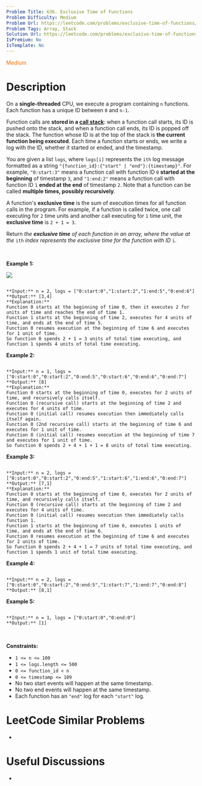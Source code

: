```yaml
---
Problem Title: 636. Exclusive Time of Functions
Problem Difficulty: Medium
Problem Url: https://leetcode.com/problems/exclusive-time-of-functions/
Problem Tags: Array, Stack
Solution Url: https://leetcode.com/problems/exclusive-time-of-functions/solution/
IsPremium: No
IsTemplate: No
---
```


<span style="color: rgb(239, 108, 0);">Medium</span>

# Description

On a **single-threaded** CPU, we execute a program containing `n` functions. Each function has a unique ID between `0` and `n-1`.


Function calls are **stored in a [call stack](https://en.wikipedia.org/wiki/Call_stack)**: when a function call starts, its ID is pushed onto the stack, and when a function call ends, its ID is popped off the stack. The function whose ID is at the top of the stack is **the current function being executed**. Each time a function starts or ends, we write a log with the ID, whether it started or ended, and the timestamp.


You are given a list `logs`, where `logs[i]` represents the `ith` log message formatted as a string `"{function_id}:{"start" | "end"}:{timestamp}"`. For example, `"0:start:3"` means a function call with function ID `0` **started at the beginning** of timestamp `3`, and `"1:end:2"` means a function call with function ID `1` **ended at the end** of timestamp `2`. Note that a function can be called **multiple times, possibly recursively**.


A function's **exclusive time** is the sum of execution times for all function calls in the program. For example, if a function is called twice, one call executing for `2` time units and another call executing for `1` time unit, the **exclusive time** is `2 + 1 = 3`.


Return *the **exclusive time** of each function in an array, where the value at the* `ith` *index represents the exclusive time for the function with ID* `i`.


 


**Example 1:**


![](https://assets.leetcode.com/uploads/2019/04/05/diag1b.png)

```

**Input:** n = 2, logs = ["0:start:0","1:start:2","1:end:5","0:end:6"]
**Output:** [3,4]
**Explanation:**
Function 0 starts at the beginning of time 0, then it executes 2 for units of time and reaches the end of time 1.
Function 1 starts at the beginning of time 2, executes for 4 units of time, and ends at the end of time 5.
Function 0 resumes execution at the beginning of time 6 and executes for 1 unit of time.
So function 0 spends 2 + 1 = 3 units of total time executing, and function 1 spends 4 units of total time executing.

```

**Example 2:**



```

**Input:** n = 1, logs = ["0:start:0","0:start:2","0:end:5","0:start:6","0:end:6","0:end:7"]
**Output:** [8]
**Explanation:**
Function 0 starts at the beginning of time 0, executes for 2 units of time, and recursively calls itself.
Function 0 (recursive call) starts at the beginning of time 2 and executes for 4 units of time.
Function 0 (initial call) resumes execution then immediately calls itself again.
Function 0 (2nd recursive call) starts at the beginning of time 6 and executes for 1 unit of time.
Function 0 (initial call) resumes execution at the beginning of time 7 and executes for 1 unit of time.
So function 0 spends 2 + 4 + 1 + 1 = 8 units of total time executing.

```

**Example 3:**



```

**Input:** n = 2, logs = ["0:start:0","0:start:2","0:end:5","1:start:6","1:end:6","0:end:7"]
**Output:** [7,1]
**Explanation:**
Function 0 starts at the beginning of time 0, executes for 2 units of time, and recursively calls itself.
Function 0 (recursive call) starts at the beginning of time 2 and executes for 4 units of time.
Function 0 (initial call) resumes execution then immediately calls function 1.
Function 1 starts at the beginning of time 6, executes 1 units of time, and ends at the end of time 6.
Function 0 resumes execution at the beginning of time 6 and executes for 2 units of time.
So function 0 spends 2 + 4 + 1 = 7 units of total time executing, and function 1 spends 1 unit of total time executing.

```

**Example 4:**



```

**Input:** n = 2, logs = ["0:start:0","0:start:2","0:end:5","1:start:7","1:end:7","0:end:8"]
**Output:** [8,1]

```

**Example 5:**



```

**Input:** n = 1, logs = ["0:start:0","0:end:0"]
**Output:** [1]

```

 


**Constraints:**


* `1 <= n <= 100`
* `1 <= logs.length <= 500`
* `0 <= function_id < n`
* `0 <= timestamp <= 109`
* No two start events will happen at the same timestamp.
* No two end events will happen at the same timestamp.
* Each function has an `"end"` log for each `"start"` log.




# LeetCode Similar Problems

- []()

# Useful Discussions

- []()
